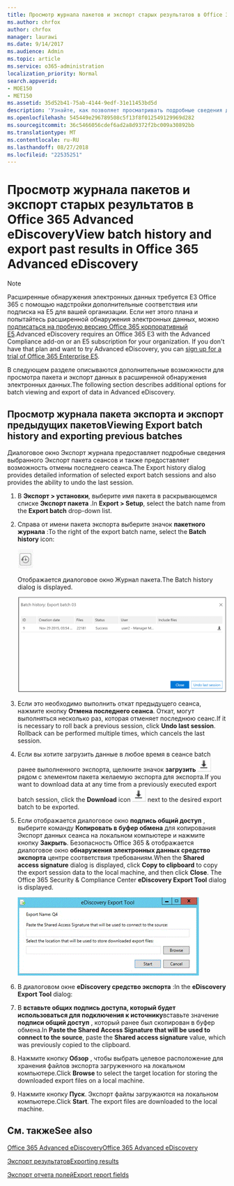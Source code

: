 ```yaml
---
title: Просмотр журнала пакетов и экспорт старых результатов в Office 365 Advanced eDiscovery
ms.author: chrfox
author: chrfox
manager: laurawi
ms.date: 9/14/2017
ms.audience: Admin
ms.topic: article
ms.service: o365-administration
localization_priority: Normal
search.appverid:
- MOE150
- MET150
ms.assetid: 35d52b41-75ab-4144-9edf-31e11453bd5d
description: 'Узнайте, как позволяет просматривать подробные сведения для выбранного Экспорт пакета сеансов и Отмена последнего сеанса экспорта в Office 365 расширенного обнаружения электронных данных.  '
ms.openlocfilehash: 545449e296789508c5f13f8f012549129969d282
ms.sourcegitcommit: 36c5466056cdef6ad2a8d9372f2bc009a30892bb
ms.translationtype: MT
ms.contentlocale: ru-RU
ms.lasthandoff: 08/27/2018
ms.locfileid: "22535251"
---
```

# <a name="view-batch-history-and-export-past-results-in-office-365-advanced-ediscovery"></a><span data-ttu-id="b65c6-103">Просмотр журнала пакетов и экспорт старых результатов в Office 365 Advanced eDiscovery</span><span class="sxs-lookup"><span data-stu-id="b65c6-103">View batch history and export past results in Office 365 Advanced eDiscovery</span></span>

> [!NOTE]
> <span data-ttu-id="b65c6-p101">Расширенные обнаружения электронных данных требуется E3 Office 365 с помощью надстройки дополнительные соответствия или подписка на E5 для вашей организации. Если нет этого плана и попытайтесь расширенной обнаружения электронных данных, можно [подписаться на пробную версию Office 365 корпоративный E5](https://go.microsoft.com/fwlink/p/?LinkID=698279).</span><span class="sxs-lookup"><span data-stu-id="b65c6-p101">Advanced eDiscovery requires an Office 365 E3 with the Advanced Compliance add-on or an E5 subscription for your organization. If you don't have that plan and want to try Advanced eDiscovery, you can [sign up for a trial of Office 365 Enterprise E5](https://go.microsoft.com/fwlink/p/?LinkID=698279).</span></span> 
  
<span data-ttu-id="b65c6-106">В следующем разделе описываются дополнительные возможности для просмотра пакета и экспорт данных в расширенной обнаружения электронных данных.</span><span class="sxs-lookup"><span data-stu-id="b65c6-106">The following section describes additional options for batch viewing and export of data in Advanced eDiscovery.</span></span> 
  
## <a name="viewing-export-batch-history-and-exporting-previous-batches"></a><span data-ttu-id="b65c6-107">Просмотр журнала пакета экспорта и экспорт предыдущих пакетов</span><span class="sxs-lookup"><span data-stu-id="b65c6-107">Viewing Export batch history and exporting previous batches</span></span>

<span data-ttu-id="b65c6-108">Диалоговое окно Экспорт журнала предоставляет подробные сведения выбранного Экспорт пакета сеансов и также предоставляет возможность отмены последнего сеанса.</span><span class="sxs-lookup"><span data-stu-id="b65c6-108">The Export history dialog provides detailed information of selected export batch sessions and also provides the ability to undo the last session.</span></span>
  
1. <span data-ttu-id="b65c6-109">В **Экспорт \> установки**, выберите имя пакета в раскрывающемся списке **Экспорт пакета** .</span><span class="sxs-lookup"><span data-stu-id="b65c6-109">In **Export \> Setup**, select the batch name from the **Export batch** drop-down list.</span></span> 
    
2. <span data-ttu-id="b65c6-110">Справа от имени пакета экспорта выберите значок **пакетного журнала** :</span><span class="sxs-lookup"><span data-stu-id="b65c6-110">To the right of the export batch name, select the **Batch history** icon:</span></span> 
    
    ![Значок журнала пакета для экспорта](media/a14f6ef9-0c3c-4851-b65d-9380f2d8a38a.gif)
  
    <span data-ttu-id="b65c6-112">Отображается диалоговое окно Журнал пакета.</span><span class="sxs-lookup"><span data-stu-id="b65c6-112">The Batch history dialog is displayed.</span></span>
    
    ![Журнал пакета для экспорта](media/04c5b75c-348c-491d-b4fe-716659333890.png)
  
3. <span data-ttu-id="b65c6-p102">Если это необходимо выполнить откат предыдущего сеанса, нажмите кнопку **Отмена последнего сеанса**. Откат, могут выполняться несколько раз, которая отменяет последнюю сеанс.</span><span class="sxs-lookup"><span data-stu-id="b65c6-p102">If it is necessary to roll back a previous session, click **Undo last session**. Rollback can be performed multiple times, which cancels the last session.</span></span>
    
4. <span data-ttu-id="b65c6-116">Если вы хотите загрузить данные в любое время в сеансе batch ранее выполненного экспорта, щелкните значок **загрузить** ![Экспорт пакета истории загрузки значок](media/de69b920-a6ac-4ddb-b93e-e1cc5888e6c4.gif) рядом с элементом пакета желаемую экспорта для экспорта.</span><span class="sxs-lookup"><span data-stu-id="b65c6-116">If you want to download data at any time from a previously executed export batch session, click the **Download** icon ![Export batch history download icon](media/de69b920-a6ac-4ddb-b93e-e1cc5888e6c4.gif) next to the desired export batch to be exported.</span></span> 
    
5. <span data-ttu-id="b65c6-p103">Если отображается диалоговое окно **подпись общий доступ** , выберите команду **Копировать в буфер обмена** для копирования Экспорт данных сеанса на локальном компьютере и нажмите кнопку **Закрыть**. Безопасность Office 365 &amp; отображается диалоговое окно **обнаружения электронных данных средство экспорта** центре соответствия требованиям.</span><span class="sxs-lookup"><span data-stu-id="b65c6-p103">When the **Shared access signature** dialog is displayed, click **Copy to clipboard** to copy the export session data to the local machine, and then click **Close**. The Office 365 Security &amp; Compliance Center **eDiscovery Export Tool** dialog is displayed.</span></span> 
    
    ![Диалоговое окно экспорта обнаруженных электронных данных](media/01f79d2d-6da0-45e6-9c6f-ab12347572cb.gif)
  
6. <span data-ttu-id="b65c6-120">В диалоговом окне **eDiscovery средство экспорта** :</span><span class="sxs-lookup"><span data-stu-id="b65c6-120">In the **eDiscovery Export Tool** dialog:</span></span> 
    
1. <span data-ttu-id="b65c6-121">В **вставьте общих подпись доступа, который будет использоваться для подключения к источнику**вставьте значение **подписи общий доступ** , который ранее был скопирован в буфер обмена.</span><span class="sxs-lookup"><span data-stu-id="b65c6-121">In **Paste the Shared Access Signature that will be used to connect to the source**, paste the **Shared access signature** value, which was previously copied to the clipboard.</span></span> 
    
2. <span data-ttu-id="b65c6-122">Нажмите кнопку **Обзор** , чтобы выбрать целевое расположение для хранения файлов экспорта загруженного на локальном компьютере.</span><span class="sxs-lookup"><span data-stu-id="b65c6-122">Click **Browse** to select the target location for storing the downloaded export files on a local machine.</span></span> 
    
3. <span data-ttu-id="b65c6-p104">Нажмите кнопку **Пуск**. Экспорт файлы загружаются на локальном компьютере.</span><span class="sxs-lookup"><span data-stu-id="b65c6-p104">Click **Start**. The export files are downloaded to the local machine.</span></span> 
    
## <a name="see-also"></a><span data-ttu-id="b65c6-125">См. также</span><span class="sxs-lookup"><span data-stu-id="b65c6-125">See also</span></span>

[<span data-ttu-id="b65c6-126">Office 365 Advanced eDiscovery</span><span class="sxs-lookup"><span data-stu-id="b65c6-126">Office 365 Advanced eDiscovery</span></span>](office-365-advanced-ediscovery.md)
  
[<span data-ttu-id="b65c6-127">Экспорт результатов</span><span class="sxs-lookup"><span data-stu-id="b65c6-127">Exporting results </span></span>](export-results-in-advanced-ediscovery.md)

[<span data-ttu-id="b65c6-128">Экспорт отчета полей</span><span class="sxs-lookup"><span data-stu-id="b65c6-128">Export report fields</span></span>](export-report-fields-in-advanced-ediscovery.md)

